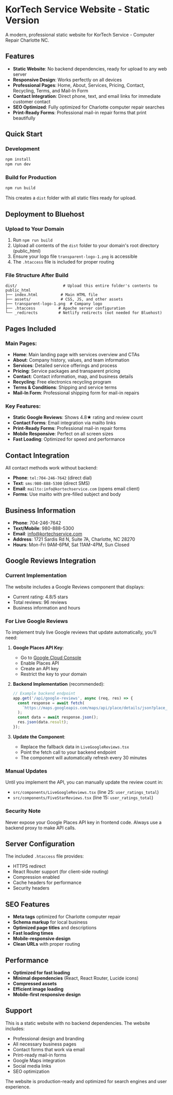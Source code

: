 # KorTech Service Website - Static Version

A modern, professional static website for KorTech Service - Computer Repair Charlotte NC.

## Features

- **Static Website**: No backend dependencies, ready for upload to any web server
- **Responsive Design**: Works perfectly on all devices
- **Professional Pages**: Home, About, Services, Pricing, Contact, Recycling, Terms, and Mail-In Form
- **Contact Integration**: Direct phone, text, and email links for immediate customer contact
- **SEO Optimized**: Fully optimized for Charlotte computer repair searches
- **Print-Ready Forms**: Professional mail-in repair forms that print beautifully

## Quick Start

### Development
```bash
npm install
npm run dev
```

### Build for Production
```bash
npm run build
```

This creates a `dist` folder with all static files ready for upload.

## Deployment to Bluehost

### Upload to Your Domain
1. Run `npm run build`
2. Upload all contents of the `dist` folder to your domain's root directory (public_html)
3. Ensure your logo file `transparent-logo-1.png` is accessible
4. The `.htaccess` file is included for proper routing

### File Structure After Build
```
dist/                    # Upload this entire folder's contents to public_html
├── index.html          # Main HTML file
├── assets/             # CSS, JS, and other assets
├── transparent-logo-1.png  # Company logo
├── .htaccess          # Apache server configuration
└── _redirects         # Netlify redirects (not needed for Bluehost)
```

## Pages Included

### Main Pages:
- **Home**: Main landing page with services overview and CTAs
- **About**: Company history, values, and team information
- **Services**: Detailed service offerings and process
- **Pricing**: Service packages and transparent pricing
- **Contact**: Contact information, map, and business details
- **Recycling**: Free electronics recycling program
- **Terms & Conditions**: Shipping and service terms
- **Mail-In Form**: Professional shipping form for mail-in repairs

### Key Features:
- **Static Google Reviews**: Shows 4.8★ rating and review count
- **Contact Forms**: Email integration via mailto links
- **Print-Ready Forms**: Professional mail-in repair forms
- **Mobile Responsive**: Perfect on all screen sizes
- **Fast Loading**: Optimized for speed and performance

## Contact Integration

All contact methods work without backend:
- **Phone**: `tel:704-246-7642` (direct dial)
- **Text**: `sms:980-888-5300` (direct SMS)
- **Email**: `mailto:info@kortechservice.com` (opens email client)
- **Forms**: Use mailto with pre-filled subject and body

## Business Information

- **Phone**: 704-246-7642
- **Text/Mobile**: 980-888-5300
- **Email**: info@kortechservice.com
- **Address**: 1721 Sardis Rd N, Suite 7A, Charlotte, NC 28270
- **Hours**: Mon-Fri 9AM-6PM, Sat 11AM-4PM, Sun Closed

## Google Reviews Integration

### Current Implementation
The website includes a Google Reviews component that displays:
- Current rating: 4.8/5 stars
- Total reviews: 96 reviews
- Business information and hours

### For Live Google Reviews
To implement truly live Google reviews that update automatically, you'll need:

1. **Google Places API Key**:
   - Go to [Google Cloud Console](https://console.cloud.google.com/)
   - Enable Places API
   - Create an API key
   - Restrict the key to your domain

2. **Backend Implementation** (recommended):
   ```javascript
   // Example backend endpoint
   app.get('/api/google-reviews', async (req, res) => {
     const response = await fetch(
       `https://maps.googleapis.com/maps/api/place/details/json?place_id=YOUR_PLACE_ID&fields=name,rating,user_ratings_total,reviews&key=${API_KEY}`
     );
     const data = await response.json();
     res.json(data.result);
   });
   ```

3. **Update the Component**:
   - Replace the fallback data in `LiveGoogleReviews.tsx`
   - Point the fetch call to your backend endpoint
   - The component will automatically refresh every 30 minutes

### Manual Updates
Until you implement the API, you can manually update the review count in:
- `src/components/LiveGoogleReviews.tsx` (line 25: `user_ratings_total`)
- `src/components/FiveStarReviews.tsx` (line 15: `user_ratings_total`)

### Security Note
Never expose your Google Places API key in frontend code. Always use a backend proxy to make API calls.

## Server Configuration

The included `.htaccess` file provides:
- HTTPS redirect
- React Router support (for client-side routing)
- Compression enabled
- Cache headers for performance
- Security headers

## SEO Features

- **Meta tags** optimized for Charlotte computer repair
- **Schema markup** for local business
- **Optimized page titles** and descriptions
- **Fast loading times**
- **Mobile-responsive design**
- **Clean URLs** with proper routing

## Performance

- **Optimized for fast loading**
- **Minimal dependencies** (React, React Router, Lucide icons)
- **Compressed assets**
- **Efficient image loading**
- **Mobile-first responsive design**

## Support

This is a static website with no backend dependencies. The website includes:
- Professional design and branding
- All necessary business pages
- Contact forms that work via email
- Print-ready mail-in forms
- Google Maps integration
- Social media links
- SEO optimization

The website is production-ready and optimized for search engines and user experience.
